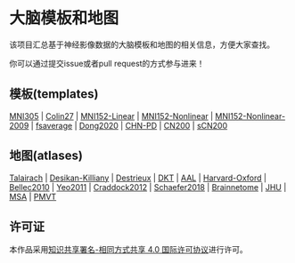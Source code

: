 # 大脑模板和地图

该项目汇总基于神经影像数据的大脑模板和地图的相关信息，方便大家查找。

你可以通过提交issue或者pull request的方式参与进来！

## 模板(templates)

[MNI305](docs/MNI305.md) | [Colin27](docs/Colin27.md) | [MNI152-Linear](docs/MNI152-Linear.md) | [MNI152-Nonlinear](docs/MNI152-Nonliear.md) | [MNI152-Nonlinear-2009](docs/MNI152-Nonlinear-2009.md) | [fsaverage](docs/fsaverage.md) | [Dong2020](docs/Dong2020.md) | [CHN-PD](docs/CHN-PD.md) | [CN200](docs/CN200.md) | [sCN200](docs/sCN200.md)

## 地图(atlases)

[Talairach](docs/Talairach.md) | [Desikan-Killiany](docs/Desikan-Killiany.md) | [Destrieux](docs/Destrieux.md) | [DKT](docs/DKT.md) | [AAL](docs/AAL.md) | [Harvard-Oxford](docs/Harvard-Oxford.md) | [Bellec2010](docs/Bellec2010.md) | [Yeo2011](docs/Yeo2011.md) | [Craddock2012](docs/Craddock2012.md) | [Schaefer2018](docs/Schaefer2018.md) | [Brainnetome](docs/Brainnetome.md) | [JHU](docs/JHU.md) | [MSA](docs/MSA.md) | [PMVT](docs/PMVT.md)

## 许可证

本作品采用[知识共享署名-相同方式共享 4.0 国际许可协议](http://creativecommons.org/licenses/by-sa/4.0/)进行许可。
